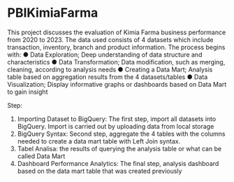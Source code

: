 # PBIKimiaFarma

This project discusses the evaluation of Kimia Farma business performance from 2020 to 2023. The data used 
consists of 4 datasets which include transaction, inventory, branch and product information. The process begins 
with:
 ● Data Exploration; Deep understanding of data structure and characteristics
 ● Data Transformation; Data modification, such as merging, cleaning,  according to analysis needs
 ● Creating a Data Mart;  Analysis table based on aggregation results from the 4 datasets/tables
 ● Data Visualization; Display informative graphs or dashboards based on Data Mart to gain insight

Step:
1. Importing Dataset to BigQuery:  The first step, import all datasets into BigQuery. Import is carried out by uploading data from local storage
2. BigQuery Syntax:  Second step, aggregate the 4 tables with the columns needed to create a data mart table with Left Join syntax.
3. Tabel Analisa:  the results of querying the analysis table or what can be called Data Mart
4. Dashboard  Performance Analytics: The final step, analysis dashboard based on the data mart table that was created previously
